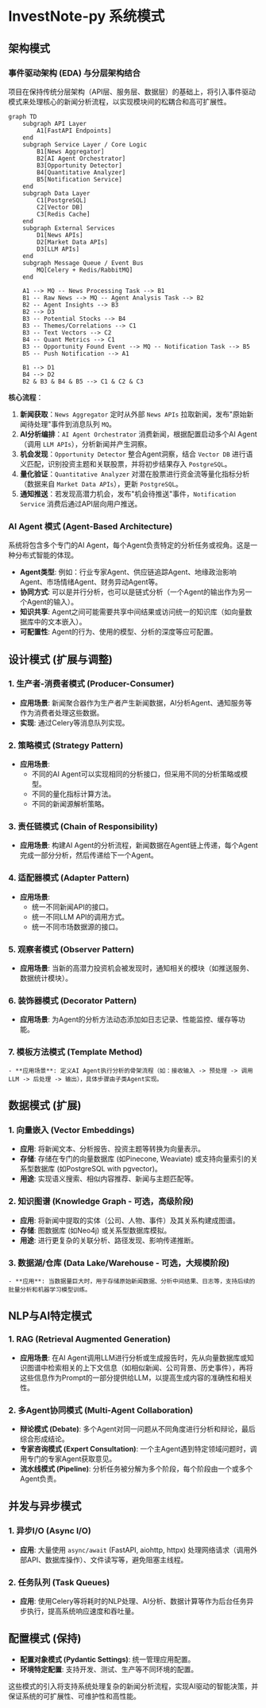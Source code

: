 # InvestNote-py 系统模式

## 架构模式

### 事件驱动架构 (EDA) 与分层架构结合

项目在保持传统分层架构（API层、服务层、数据层）的基础上，将引入事件驱动模式来处理核心的新闻分析流程，以实现模块间的松耦合和高可扩展性。

```mermaid
graph TD
    subgraph API Layer
        A1[FastAPI Endpoints]
    end
    subgraph Service Layer / Core Logic
        B1[News Aggregator]
        B2[AI Agent Orchestrator]
        B3[Opportunity Detector]
        B4[Quantitative Analyzer]
        B5[Notification Service]
    end
    subgraph Data Layer
        C1[PostgreSQL]
        C2[Vector DB]
        C3[Redis Cache]
    end
    subgraph External Services
        D1[News APIs]
        D2[Market Data APIs]
        D3[LLM APIs]
    end
    subgraph Message Queue / Event Bus
        MQ[Celery + Redis/RabbitMQ]
    end

    A1 --> MQ -- News Processing Task --> B1
    B1 -- Raw News --> MQ -- Agent Analysis Task --> B2
    B2 -- Agent Insights --> B3
    B2 --> D3
    B3 -- Potential Stocks --> B4
    B3 -- Themes/Correlations --> C1
    B3 -- Text Vectors --> C2
    B4 -- Quant Metrics --> C1
    B3 -- Opportunity Found Event --> MQ -- Notification Task --> B5
    B5 -- Push Notification --> A1

    B1 --> D1
    B4 --> D2
    B2 & B3 & B4 & B5 --> C1 & C2 & C3
```

**核心流程**：
1.  **新闻获取**：`News Aggregator` 定时从外部 `News APIs` 拉取新闻，发布"原始新闻待处理"事件到消息队列 `MQ`。
2.  **AI分析编排**：`AI Agent Orchestrator` 消费新闻，根据配置启动多个AI Agent（调用 `LLM APIs`），分析新闻并产生洞察。
3.  **机会发现**：`Opportunity Detector` 整合Agent洞察，结合 `Vector DB` 进行语义匹配，识别投资主题和关联股票，并将初步结果存入 `PostgreSQL`。
4.  **量化验证**：`Quantitative Analyzer` 对潜在股票进行资金流等量化指标分析（数据来自 `Market Data APIs`），更新 `PostgreSQL`。
5.  **通知推送**：若发现高潜力机会，发布"机会待推送"事件，`Notification Service` 消费后通过API层向用户推送。

### AI Agent 模式 (Agent-Based Architecture)

系统将包含多个专门的AI Agent，每个Agent负责特定的分析任务或视角。这是一种分布式智能的体现。

- **Agent类型**: 例如：行业专家Agent、供应链追踪Agent、地缘政治影响Agent、市场情绪Agent、财务异动Agent等。
- **协同方式**: 可以是并行分析，也可以是链式分析（一个Agent的输出作为另一个Agent的输入）。
- **知识共享**: Agent之间可能需要共享中间结果或访问统一的知识库（如向量数据库中的文本嵌入）。
- **可配置性**: Agent的行为、使用的模型、分析的深度等应可配置。

## 设计模式 (扩展与调整)

### 1. 生产者-消费者模式 (Producer-Consumer)
   - **应用场景**: 新闻聚合器作为生产者产生新闻数据，AI分析Agent、通知服务等作为消费者处理这些数据。
   - **实现**: 通过Celery等消息队列实现。

### 2. 策略模式 (Strategy Pattern)
   - **应用场景**: 
        - 不同的AI Agent可以实现相同的分析接口，但采用不同的分析策略或模型。
        - 不同的量化指标计算方法。
        - 不同的新闻源解析策略。

### 3. 责任链模式 (Chain of Responsibility)
   - **应用场景**: 构建AI Agent的分析流程，新闻数据在Agent链上传递，每个Agent完成一部分分析，然后传递给下一个Agent。

### 4. 适配器模式 (Adapter Pattern)
   - **应用场景**: 
        - 统一不同新闻API的接口。
        - 统一不同LLM API的调用方式。
        - 统一不同市场数据源的接口。

### 5. 观察者模式 (Observer Pattern)
   - **应用场景**: 当新的高潜力投资机会被发现时，通知相关的模块（如推送服务、数据统计模块）。

### 6. 装饰器模式 (Decorator Pattern)
   - **应用场景**: 为Agent的分析方法动态添加如日志记录、性能监控、缓存等功能。

### 7. 模板方法模式 (Template Method)
    - **应用场景**: 定义AI Agent执行分析的骨架流程（如：接收输入 -> 预处理 -> 调用LLM -> 后处理 -> 输出），具体步骤由子类Agent实现。

## 数据模式 (扩展)

### 1. 向量嵌入 (Vector Embeddings)
   - **应用**: 将新闻文本、分析报告、投资主题等转换为向量表示。
   - **存储**: 存储在专门的向量数据库 (如Pinecone, Weaviate) 或支持向量索引的关系型数据库 (如PostgreSQL with pgvector)。
   - **用途**: 实现语义搜索、相似内容推荐、新闻与主题匹配等。

### 2. 知识图谱 (Knowledge Graph - 可选，高级阶段)
   - **应用**: 将新闻中提取的实体（公司、人物、事件）及其关系构建成图谱。
   - **存储**: 图数据库 (如Neo4j) 或关系型数据库模拟。
   - **用途**: 进行更复杂的关联分析、路径发现、影响传递推断。

### 3. 数据湖/仓库 (Data Lake/Warehouse - 可选，大规模阶段)
    - **应用**: 当数据量巨大时，用于存储原始新闻数据、分析中间结果、日志等，支持后续的批量分析和机器学习模型训练。

## NLP与AI特定模式

### 1. RAG (Retrieval Augmented Generation)
   - **应用场景**: 在AI Agent调用LLM进行分析或生成报告时，先从向量数据库或知识图谱中检索相关的上下文信息（如相似新闻、公司背景、历史事件），再将这些信息作为Prompt的一部分提供给LLM，以提高生成内容的准确性和相关性。

### 2. 多Agent协同模式 (Multi-Agent Collaboration)
   - **辩论模式 (Debate)**: 多个Agent对同一问题从不同角度进行分析和辩论，最后综合形成结论。
   - **专家咨询模式 (Expert Consultation)**: 一个主Agent遇到特定领域问题时，调用专门的专家Agent获取意见。
   - **流水线模式 (Pipeline)**: 分析任务被分解为多个阶段，每个阶段由一个或多个Agent负责。

## 并发与异步模式

### 1. 异步I/O (Async I/O)
   - **应用**: 大量使用 `async/await` (FastAPI, aiohttp, httpx) 处理网络请求（调用外部API、数据库操作）、文件读写等，避免阻塞主线程。

### 2. 任务队列 (Task Queues)
   - **应用**: 使用Celery等将耗时的NLP处理、AI分析、数据计算等作为后台任务异步执行，提高系统响应速度和吞吐量。

## 配置模式 (保持)

- **配置对象模式 (Pydantic Settings)**: 统一管理应用配置。
- **环境特定配置**: 支持开发、测试、生产等不同环境的配置。

这些模式的引入将支持系统处理复杂的新闻分析流程，实现AI驱动的智能决策，并保证系统的可扩展性、可维护性和高性能。 